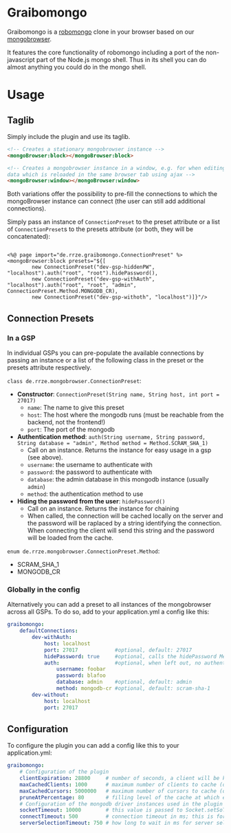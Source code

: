 # Graibomongo

Graibomongo is a [robomongo](https://robomongo.com) clone in your browser based
on our [mongobrowser](https://github.com/RRZE-PP/mongobrowser).

It features the core functionality of robomongo including a port of the
non-javascript part of the Node.js mongo shell. Thus in its shell you can do
almost anything you could do in the mongo shell.

# Usage
## Taglib

Simply include the plugin and use its taglib.

```html
<!-- Creates a stationary mongobrowser instance -->
<mongoBrowser:block></mongoBrowser:block>

<!-- Creates a mongobrowser instance in a window, e.g. for when editing
data which is reloaded in the same browser tab using ajax -->
<mongoBrowser:window></mongoBrowser:window>
```

Both variations offer the possibility to pre-fill the connections to which
the mongoBrowser instance can connect (the user can still add additional
connections).

Simply pass an instance of `ConnectionPreset` to the preset attribute or a
list of `ConnectionPreset`s to the presets attribute (or both, they will be
concatenated):

```gsp

<%@ page import="de.rrze.graibomongo.ConnectionPreset" %>
<mongoBrowser:block presets="${[
        new ConnectionPreset("dev-gsp-hiddenPW", "localhost").auth("root", "root").hidePassword(),
        new ConnectionPreset("dev-gsp-withAuth", "localhost").auth("root", "root", "admin", ConnectionPreset.Method.MONGODB_CR),
        new ConnectionPreset("dev-gsp-withoth", "localhost")]}"/>
```

## Connection Presets
### In a GSP

In individual GSPs you can pre-populate the available connections by passing an instance or a list of the following class in the
preset or the presets attribute respectively.

`class de.rrze.mongobrowser.ConnectionPreset`:

* **Constructor**: `ConnectionPreset(String name, String host, int port = 27017)`
	* `name`: The name to give this preset
	* `host`: The host where the mongodb runs (must be reachable from the backend, not the frontend!)
	* `port`: The port of the mongodb
* **Authentication method**: `auth(String username, String password, String database = "admin", Method method = Method.SCRAM_SHA_1)`
	* Call on an instance. Returns the instance for easy usage in a gsp (see above).
	* `username`: the username to authenticate with
	* `password`: the password to authenticate with
	* `database`: the admin database in this mongodb instance (usually `admin`)
	* `method`: the authentication method to use
* **Hiding the password from the user**: `hidePassword()`
	* Call on an instance. Returns the instance for chaining
	* When called, the connection will be cached locally on the server and the password will be raplaced by a string identifying the
	  connection. When connecting the client will send this string and the password will be loaded from the cache.

`enum de.rrze.mongobrowser.ConnectionPreset.Method`:
* SCRAM_SHA_1
* MONGODB_CR

### Globally in the config

Alternatively you can add a preset to all instances of the mongobrowser across all GSPs. To do so, add to your application.yml
a config like this:

```yaml
graibomongo:
    defaultConnections:
        dev-withAuth:
            host: localhost
            port: 27017            #optional, default: 27017
            hidePassword: true     #optional, calls the hidePassword Method (see above)
            auth:                  #optional, when left out, no authentication will be assumed
                username: foobar
                password: blafoo
                database: admin    #optional, default: admin
                method: mongodb-cr #optional, default: scram-sha-1
        dev-without:
            host: localhost
            port: 27017
```

## Configuration
To configure the plugin you can add a config like this to your application.yml:

```yaml
graibomongo:
    # Configuration of the plugin
    clientExpiration: 28800     # number of seconds, a client will be kept after the last interaction with it (default: 8h)
    maxCachedClients: 1000      # maximum number of clients to cache (default: 3000)
    maxCachedCursors: 5000000   # maximum number of cursors to cache (default: maxCachedClients * 500)
    pruneAtPercentage: 80       # filling level of the cache at which expired clients will be removed (default: 80)
    # Configuration of the mongodb driver instances used in the plugin
    socketTimeout: 10000        # this value is passed to Socket.setSoTimeout(int) (default: 60000)
    connectTimeout: 500         # connection timeout in ms; this is for establishing the socket connections (default: 3000)
    serverSelectionTimeout: 750 # how long to wait in ms for server selection to succeed (default: connectTimeout + 1000)
```